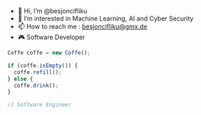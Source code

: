 - 👋 Hi, I’m @besjoncifliku
- 👀 I’m interested in Machine Learning, AI and Cyber Security
- 📫 How to reach me : besjoncifliku@gmx.de
- 🎮 Software Developer 

```javascript
Coffe coffe = new Coffe();

if (coffe.isEmpty()) {
  coffe.refill();
} else {
  coffe.drink();
}

// Software Engineer 
```

<!---
besjoncifliku/besjoncifliku is a ✨ special ✨ repository because its `README.md` (this file) appears on your GitHub profile.
You can click the Preview link to take a look at your changes.
--->

